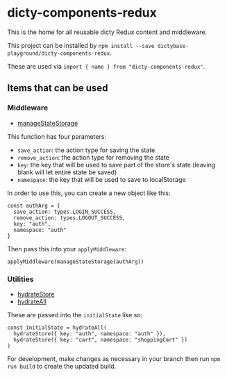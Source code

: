 # dicty-components-redux

This is the home for all reusable dicty Redux content and middleware.

This project can be installed by `npm install --save dictybase-playground/dicty-components-redux`.

These are used via `import { name } from "dicty-components-redux"`.

## Items that can be used

### Middleware

* [manageStateStorage](/src/middleware/storage.js)

This function has four parameters:

* `save_action`: the action type for saving the state
* `remove_action`: the action type for removing the state
* `key`: the key that will be used to save part of the store's state (leaving blank will let entire state be saved)
* `namespace`: the key that will be used to save to localStorage

In order to use this, you can create a new object like this:

```
const authArg = {
  save_action: types.LOGIN_SUCCESS,
  remove_action: types.LOGOUT_SUCCESS,
  key: "auth",
  namespace: "auth"
}
```

Then pass this into your `applyMiddleware`:

`applyMiddleware(manageStateStorage(authArg))`

### Utilities

* [hydrateStore](/src/utils/hydrateStore.js)
* [hydrateAll](/src/utils/hydrateStore.js)

These are passed into the `initialState` like so:

```
const initialState = hydrateAll(
  hydrateStore({ key: "auth", namespace: "auth" }),
  hydrateStore({ key: "cart", namespace: "shoppingCart" })
)
```

For development, make changes as necessary in your branch then run `npm run build` to create the updated build.
